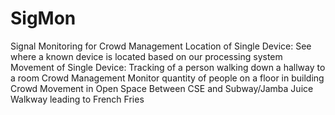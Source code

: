 # SigMon
Signal Monitoring for Crowd Management
Location of Single Device:
  See where a known device is located based on our processing system
Movement of Single Device:
  Tracking of a person walking down a hallway to a room
Crowd Management
  Monitor quantity of people on a floor in building
Crowd Movement in Open Space
  Between CSE and Subway/Jamba Juice
  Walkway leading to French Fries
